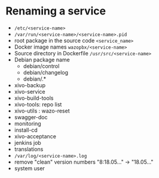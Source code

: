 # Renaming a service

* `/etc/<service-name>`
* `/var/run/<service-name>/<service-name>.pid`
* root package in the source code `<service_name>`
* Docker image names `wazopbx/<service-name>`
* Source directory in Dockerfile `/usr/src/<service-name>`
* Debian package name
  * debian/control
  * debian/changelog
  * debian/<service-name>.*
* xivo-backup
* xivo-service
* xivo-build-tools
* xivo-tools: repo list
* xivo-utils : wazo-reset
* swagger-doc
* monitoring
* install-cd
* xivo-acceptance
* jenkins job
* translations
* `/var/log/<service-name>.log`
* remove "clean" version numbers "8:18.05..." -> "18.05..."
* system user


